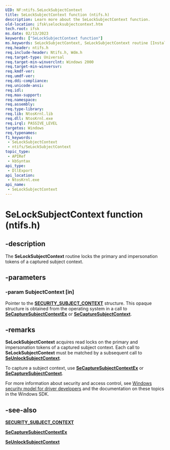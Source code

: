 ```yaml
---
UID: NF:ntifs.SeLockSubjectContext
title: SeLockSubjectContext function (ntifs.h)
description: Learn more about the SeLockSubjectContext function.
old-location: ifsk\selocksubjectcontext.htm
tech.root: ifsk
ms.date: 02/13/2023
keywords: ["SeLockSubjectContext function"]
ms.keywords: SeLockSubjectContext, SeLockSubjectContext routine [Installable File System Drivers], ifsk.selocksubjectcontext, ntifs/SeLockSubjectContext, seref_ea4696ab-8343-4d15-866c-15720d009db8.xml
req.header: ntifs.h
req.include-header: Ntifs.h, Wdm.h
req.target-type: Universal
req.target-min-winverclnt: Windows 2000
req.target-min-winversvr: 
req.kmdf-ver: 
req.umdf-ver: 
req.ddi-compliance: 
req.unicode-ansi: 
req.idl: 
req.max-support: 
req.namespace: 
req.assembly: 
req.type-library: 
req.lib: NtosKrnl.lib
req.dll: NtosKrnl.exe
req.irql: PASSIVE_LEVEL
targetos: Windows
req.typenames: 
f1_keywords:
 - SeLockSubjectContext
 - ntifs/SeLockSubjectContext
topic_type:
 - APIRef
 - kbSyntax
api_type:
 - DllExport
api_location:
 - NtosKrnl.exe
api_name:
 - SeLockSubjectContext
---
```


# SeLockSubjectContext function (ntifs.h)

## -description

The **SeLockSubjectContext** routine locks the primary and impersonation tokens of a captured subject context.

## -parameters

### -param SubjectContext [in]

Pointer to the [**SECURITY_SUBJECT_CONTEXT**](/windows-hardware/drivers/kernel/eprocess#security_subject_context) structure. This opaque structure is obtained from the operating system in a call to [**SeCaptureSubjectContextEx**](nf-ntifs-secapturesubjectcontextex.md)
 or [**SeCaptureSubjectContext**](nf-ntifs-secapturesubjectcontext.md).

## -remarks

**SeLockSubjectContext** acquires read locks on the primary and impersonation tokens of a captured subject context. Each call to **SeLockSubjectContext** must be matched by a subsequent call to [**SeUnlockSubjectContext**](nf-ntifs-seunlocksubjectcontext.md).

To capture a subject context, use [**SeCaptureSubjectContextEx**](nf-ntifs-secapturesubjectcontextex.md)
 or [**SeCaptureSubjectContext**](nf-ntifs-secapturesubjectcontext.md).

For more information about security and access control, see [Windows security model for driver developers](/windows-hardware/drivers/driversecurity/windows-security-model) and the documentation on these topics in the Windows SDK.

## -see-also

[**SECURITY_SUBJECT_CONTEXT**](/windows-hardware/drivers/kernel/eprocess#security_subject_context)

[**SeCaptureSubjectContextEx**](nf-ntifs-secapturesubjectcontextex.md)

[**SeUnlockSubjectContext**](nf-ntifs-seunlocksubjectcontext.md)

